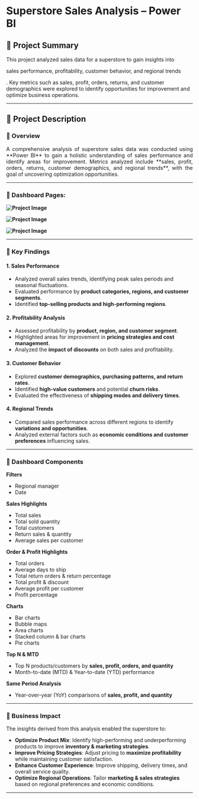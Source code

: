 # Superstore Sales Analysis – Power BI

## 📌 Project Summary
<p align="justify">This project analyzed sales data for a superstore to gain insights into <p>sales performance, profitability, customer behavior, and regional trends<p>.  
Key metrics such as sales, profit, orders, returns, and customer demographics were explored to identify opportunities for improvement and optimize business operations.</p>

---

## 📖 Project Description

### 🔹 Overview
<p align="justify">A comprehensive analysis of superstore sales data was conducted using **Power BI** to gain a holistic understanding of sales performance and identify areas for improvement.  
Metrics analyzed include **sales, profit, orders, returns, customer demographics, and regional trends**, with the goal of uncovering optimization opportunities.</p>

---
### 🔹 Dashboard Pages:

**![Project Image](images/1.jpg)**

**![Project Image](images/2.jpg)**

**![Project Image](images/3.jpg)**

---

### 🔹 Key Findings

#### 1. Sales Performance
- Analyzed overall sales trends, identifying peak sales periods and seasonal fluctuations.  
- Evaluated performance by **product categories, regions, and customer segments**.  
- Identified **top-selling products and high-performing regions**.

#### 2. Profitability Analysis
- Assessed profitability by **product, region, and customer segment**.  
- Highlighted areas for improvement in **pricing strategies and cost management**.  
- Analyzed the **impact of discounts** on both sales and profitability.  

#### 3. Customer Behavior
- Explored **customer demographics, purchasing patterns, and return rates**.  
- Identified **high-value customers** and potential **churn risks**.  
- Evaluated the effectiveness of **shipping modes and delivery times**.  

#### 4. Regional Trends
- Compared sales performance across different regions to identify **variations and opportunities**.  
- Analyzed external factors such as **economic conditions and customer preferences** influencing sales.  

---

### 🔹 Dashboard Components

**Filters**
- Regional manager  
- Date  

**Sales Highlights**
- Total sales  
- Total sold quantity  
- Total customers  
- Return sales & quantity  
- Average sales per customer  

**Order & Profit Highlights**
- Total orders  
- Average days to ship  
- Total return orders & return percentage  
- Total profit & discount  
- Average profit per customer  
- Profit percentage  

**Charts**
- Bar charts  
- Bubble maps  
- Area charts  
- Stacked column & bar charts  
- Pie charts  

**Top N & MTD**
- Top N products/customers by **sales, profit, orders, and quantity**  
- Month-to-date (MTD) & Year-to-date (YTD) performance  

**Same Period Analysis**
- Year-over-year (YoY) comparisons of **sales, profit, and quantity**  

---

### 🔹 Business Impact

The insights derived from this analysis enabled the superstore to:

- **Optimize Product Mix**: Identify high-performing and underperforming products to improve **inventory & marketing strategies**.  
- **Improve Pricing Strategies**: Adjust pricing to **maximize profitability** while maintaining customer satisfaction.  
- **Enhance Customer Experience**: Improve shipping, delivery times, and overall service quality.  
- **Optimize Regional Operations**: Tailor **marketing & sales strategies** based on regional preferences and economic conditions.  

---

